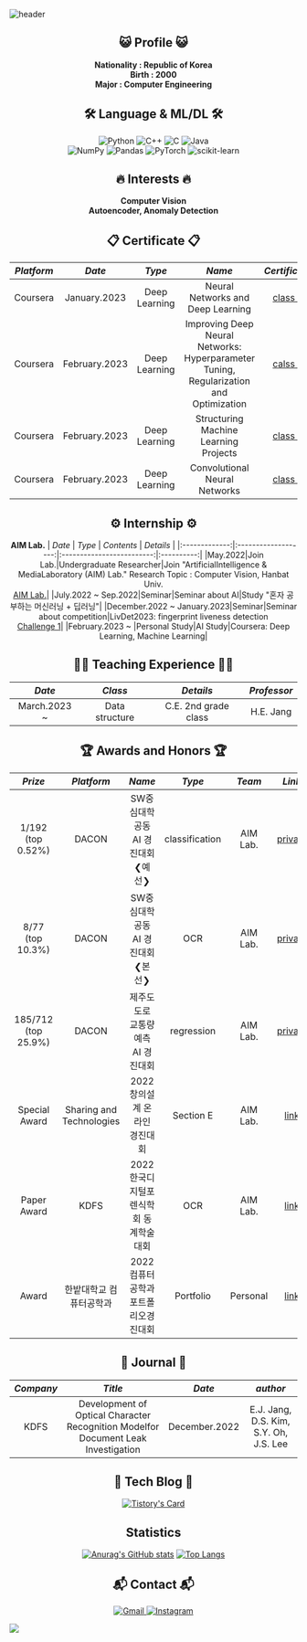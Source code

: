 ![header](https://capsule-render.vercel.app/api?height=280&text=Welcome!&&fontSize=80&&animation=fadeIn&&type=waving&color=gradient&section=header&desc=Kkubuck's%20github&descAlign=60&fontAlignY=40&D)

<div align="center">

 ## 😺 Profile 😺
  **Nationality : Republic of Korea**
  </br>
  **Birth : 2000**
  </br>
  **Major : Computer Engineering**
  </br>

## 🛠️ Language & ML/DL 🛠️
  ![Python](https://img.shields.io/badge/python-3670A0?style=for-the-badge&logo=python&logoColor=ffdd54)
  ![C++](https://img.shields.io/badge/c++-%2300599C.svg?style=for-the-badge&logo=c%2B%2B&logoColor=white)
  ![C](https://img.shields.io/badge/c-%2300599C.svg?style=for-the-badge&logo=c&logoColor=white)
  ![Java](https://img.shields.io/badge/java-%23ED8B00.svg?style=for-the-badge&logo=java&logoColor=white)</br>
  ![NumPy](https://img.shields.io/badge/numpy-%23013243.svg?style=for-the-badge&logo=numpy&logoColor=white)
  ![Pandas](https://img.shields.io/badge/pandas-%23150458.svg?style=for-the-badge&logo=pandas&logoColor=white)
  ![PyTorch](https://img.shields.io/badge/PyTorch-%23EE4C2C.svg?style=for-the-badge&logo=PyTorch&logoColor=white)
  ![scikit-learn](https://img.shields.io/badge/scikit--learn-%23F7931E.svg?style=for-the-badge&logo=scikit-learn&logoColor=white)
  </br>
  
## 🔥 Interests 🔥
  **Computer Vision**
  </br>
  **Autoencoder, Anomaly Detection**

## 📋 Certificate 📋
|     *Platform*      |     *Date*     |         *Type*        |          *Name*         |   *Certificate* |
|:-------------:|:----------:|:-----------------:|:------------------------:|:----------:|
|Coursera|January.2023| Deep Learning |Neural Networks and Deep Learning|[class 1](https://www.coursera.org/account/accomplishments/certificate/CFD2R4LJKXBK)|
|Coursera|February.2023| Deep Learning |Improving Deep Neural Networks: Hyperparameter Tuning, Regularization and Optimization|[calss 2](https://www.coursera.org/account/accomplishments/certificate/KFCLEVVDX7FN)|
|Coursera|February.2023| Deep Learning |Structuring Machine Learning Projects|[class 3](https://www.coursera.org/account/accomplishments/certificate/89UL68M3VAVJ)|
|Coursera|February.2023| Deep Learning |Convolutional Neural Networks|[class 4](https://www.coursera.org/account/accomplishments/certificate/KK5YLKL6UFNL)|

## ⚙️ Internship ⚙️
**AIM Lab.**
|     *Date*      |         *Type*        |          *Contents*         |   *Details* |
|:-------------:|:-------------------:|:-------------------------:|:----------:|
|May.2022|Join Lab.|Undergraduate Researcher|Join "ArtificialIntelligence & MediaLaboratory (AIM) Lab." Research Topic : Computer Vision, Hanbat Univ.<br>[AIM Lab.](https://sites.google.com/view/aim-lab-hbnu/home?authuser=0)|
|July.2022 ~ Sep.2022|Seminar|Seminar about AI|Study "혼자 공부하는 머신러닝 + 딥러닝"|
|December.2022 ~ January.2023|Seminar|Seminar about competition|LivDet2023: fingerprint liveness detection <br> [Challenge 1](https://livdet.diee.unica.it/index.php/home/algorithm-specifications)|
|February.2023 ~ |Personal Study|AI Study|Coursera: Deep Learning, Machine Learning|

## 👨‍🏫 Teaching Experience 👨‍🏫
|     *Date*      |         *Class*   |        *Details*      | *Professor* |
|:-------------:|:-------------------:|:---------------------:|:------------:|
|March.2023 ~ | Data structure | C.E. 2nd grade class | H.E. Jang |

## 🏆️ Awards and Honors 🏆️
|    *Prize*    |     *Platform*      |      *Name*   |        *Type*      |       *Team*       | *Link*|
|:---------------:|:------------:|:-----------------------:|:-------------:|:----------:|:-----------:|
|1/192 (top 0.52%)| DACON | SW중심대학 공동 AI 경진대회 ❮예선❯ | classification | AIM Lab.|  [private](https://dacon.io/competitions/official/235902/leaderboard)|
|8/77 (top 10.3%)| DACON | SW중심대학 공동 AI 경진대회 ❮본선❯ | OCR | AIM Lab.| [private](https://dacon.io/competitions/official/235970/leaderboard)|
|185/712 (top 25.9%)| DACON | 제주도 도로 교통량 예측 AI 경진대회 | regression | AIM Lab.| [private](https://dacon.io/competitions/official/235985/leaderboard)|
|Special Award| Sharing and Technologies | 2022 창의설계 온라인 경진대회 | Section E | AIM Lab.|  [link](https://user-images.githubusercontent.com/115712125/203897708-1a7bc4c2-fe91-4744-a34a-a2d949e9762a.png)|
|Paper Award| KDFS | 2022 한국디지털포렌식학회 동계학술대회 | OCR | AIM Lab. | [link](https://kdfs.jams.or.kr/co/main/jmMain.kci) |
|Award| 한밭대학교 컴퓨터공학과 | 2022 컴퓨터공학과 포트폴리오경진대회 | Portfolio | Personal | [link](https://www.hanbat.ac.kr/prog/bbsArticle/BBSMSTR_000000000333/list.do )|

## 📝 Journal 📝
|    *Company*    |     *Title*      |      *Date*   |       *author*       |
|:-------------:|:----------------------------:|:------------------------:|:--------------:|
|KDFS| Development of Optical Character Recognition Modelfor Document Leak Investigation  | December.2022 |E.J. Jang, D.S. Kim, S.Y. Oh, J.S. Lee  |

## 🔗 Tech Blog 🔗 
  [![Tistory's Card](https://github-readme-tistory-card.vercel.app/api?name=jms3084&postId=29&theme=santorini)](https://jms3084.tistory.com)
 
## Statistics
  [![Anurag's GitHub stats](https://github-readme-stats.vercel.app/api?username=Kkubuck)](https://github.com/Kkubuck/github-readme-stats)
  [![Top Langs](https://github-readme-stats.vercel.app/api/top-langs/?username=Kkubuck)](https://github.com/Kkubuck/github-readme-stats)

## 📬 Contact 📬

  <a href="mailto:nacl3084@gmail.com">![Gmail](https://img.shields.io/badge/Gmail-D14836?style=for-the-badge&logo=gmail&logoColor=white)
  <a href="https://www.instagram.com/kkubuck/">![Instagram](https://img.shields.io/badge/Instagram-%23E4405F.svg?style=for-the-badge&logo=Instagram&logoColor=white) 
  
</div>
<a href="https://github.com/Kkubuck"><img src="https://hits.seeyoufarm.com/api/count/incr/badge.svg?url=https://github.com/Kkubuck&count_bg=%23000000&title_bg=%23000000&icon=github.svg&icon_color=%23E7E7E7&title=GitHub&edge_flat=false)"/></a>
